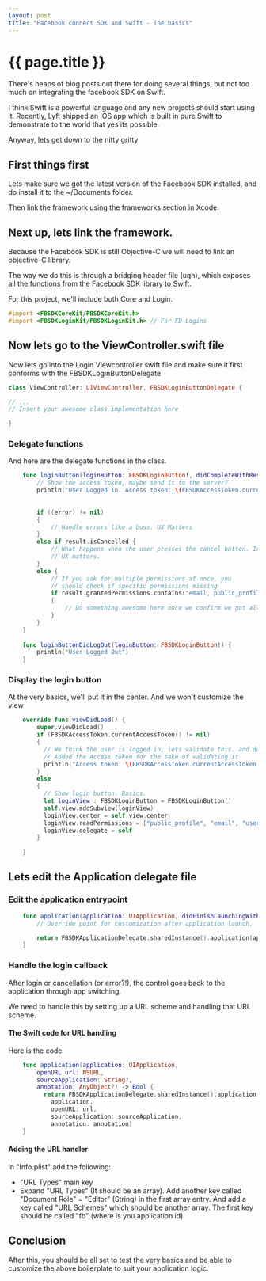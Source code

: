 ```yaml
---
layout: post
title: "Facebook connect SDK and Swift - The basics"
---
```


# {{ page.title }}

There's heaps of blog posts out there for doing several things, but not too much on integrating the facebook SDK on Swift.

I think Swift is a powerful language and any new projects should start using it. Recently, Lyft shipped an iOS app which is built in pure Swift to demonstrate to the world that yes its possible.

Anyway, lets get down to the nitty gritty

## First things first

Lets make sure we got the latest version of the Facebook SDK installed, and do install it to the ~/Documents folder.

Then link the framework using the frameworks section in Xcode.

## Next up, lets link the framework.

Because the Facebook SDK is still Objective-C we will need to link an objective-C library.

The way we do this is through a bridging header file (ugh), which exposes all the functions from the Facebook SDK library to Swift.

For this project, we'll include both Core and Login.

~~~ objective-c
#import <FBSDKCoreKit/FBSDKCoreKit.h>
#import <FBSDKLoginKit/FBSDKLoginKit.h> // For FB Logins
~~~

## Now lets go to the ViewController.swift file

Now lets go into the Login Viewcontroller swift file and make sure it first conforms with the FBSDKLoginButtonDelegate 


~~~ swift
class ViewController: UIViewController, FBSDKLoginButtonDelegate {

// ...
// Insert your awesome class implementation here

}
~~~

### Delegate functions

And here are the delegate functions in the class.

~~~ swift
    func loginButton(loginButton: FBSDKLoginButton!, didCompleteWithResult result: FBSDKLoginManagerLoginResult!, error: NSError!) {
        // Show the access token, maybe send it to the server?
        println("User Logged In. Access token: \(FBSDKAccessToken.currentAccessToken().tokenString)")
        
        
        if ((error) != nil)
        {
            // Handle errors like a boss. UX Matters
        }
        else if result.isCancelled {
            // What happens when the user presses the cancel button. It's not an error. We should handle it. 
            // UX matters.
        }
        else {
            // If you ask for multiple permissions at once, you
            // should check if specific permissions missing
            if result.grantedPermissions.contains("email, public_profile") 
            {
                // Do something awesome here once we confirm we got all the permissions
            }
        }
    }
    
    func loginButtonDidLogOut(loginButton: FBSDKLoginButton!) {
        println("User Logged Out")
    }
~~~

### Display the login button

At the very basics, we'll put it in the center. And we won't customize the view

~~~ swift
    override func viewDidLoad() {
        super.viewDidLoad()
        if (FBSDKAccessToken.currentAccessToken() != nil)
        {
          // We think the user is logged in, lets validate this. and do something.
          // Added the Access token for the sake of validating it
          println("Access token: \(FBSDKAccessToken.currentAccessToken().tokenString)")
        }
        else
        {
          // Show login button. Basics.
          let loginView : FBSDKLoginButton = FBSDKLoginButton()
          self.view.addSubview(loginView)
          loginView.center = self.view.center
          loginView.readPermissions = ["public_profile", "email", "user_birthday", "user_friends"]
          loginView.delegate = self
        }
        
    }
~~~

## Lets edit the Application delegate file

### Edit the application entrypoint

~~~ swift
    func application(application: UIApplication, didFinishLaunchingWithOptions launchOptions: [NSObject: AnyObject]?) -> Bool {
        // Override point for customization after application launch.

        return FBSDKApplicationDelegate.sharedInstance().application(application, didFinishLaunchingWithOptions: launchOptions)
    }
~~~

### Handle the login callback

After login or cancellation (or error?!), the control goes back to the application through app switching.

We need to handle this by setting up a URL scheme and handling that URL scheme.

#### The Swift code for URL handling

Here is the code:
~~~ swift
    func application(application: UIApplication,
        openURL url: NSURL,
        sourceApplication: String?,
        annotation: AnyObject?) -> Bool {
          return FBSDKApplicationDelegate.sharedInstance().application(
            application,
            openURL: url,
            sourceApplication: sourceApplication,
            annotation: annotation)
    }
~~~

#### Adding the URL handler

In "Info.plist" add the following:
* "URL Types" main key
* Expand "URL Types" (It should be an array). Add another key called "Document Role" = "Editor" (String) in the first array entry. And add a key called "URL Schemes" which should be another array. The first key should be called "fb<appid>" (where <appid> is you application id)



## Conclusion

After this, you should be all set to test the very basics and be able to customize the above boilerplate to suit your application logic.
